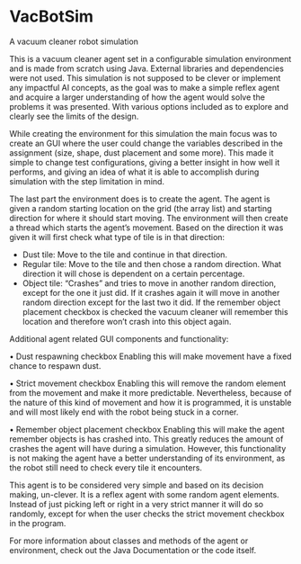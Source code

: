 # VacBotSim
A vacuum cleaner robot simulation

This is a vacuum cleaner agent set in a configurable simulation environment and is made from scratch using Java. External libraries and dependencies were not used. This simulation is not supposed to be clever or implement any impactful AI concepts, as the goal was to make a simple reflex agent and acquire a larger understanding of how the agent would solve the problems it was presented. With various options included as to explore and clearly see the limits of the design. 

While creating the environment for this simulation the main focus was to create an GUI where the user could change the variables described in the assignment (size, shape, dust placement and some more). This made it simple to change test configurations, giving a better insight in how well it performs, and giving an idea of what it is able to accomplish during simulation with the step limitation in mind.

The last part the environment does is to create the agent. The agent is given a random starting location on the grid (the array list) and starting direction for where it should start moving. The environment will then create a thread which starts the agent’s movement. 
Based on the direction it was given it will first check what type of tile is in that direction:
-	Dust tile: Move to the tile and continue in that direction. 
-	Regular tile: Move to the tile and then chose a random direction. What direction it will chose is dependent on a certain percentage. 
-	Object tile: “Crashes” and tries to move in another random direction, except for the one it just did. If it crashes again it will move   in another random direction except for the last two it did. If the remember object placement checkbox is checked the vacuum cleaner     will remember this location and therefore won’t crash into this object again.

Additional agent related GUI components and functionality:

•	Dust respawning checkbox
Enabling this will make movement have a fixed chance to respawn dust. 

•	Strict movement checkbox
Enabling this will remove the random element from the movement and make it more predictable. Nevertheless, because of the nature of this kind of movement and how it is programmed, it is unstable and will most likely end with the robot being stuck in a corner. 

•	Remember object placement checkbox
Enabling this will make the agent remember objects is has crashed into. This greatly reduces the amount of crashes the agent will have during a simulation. However, this functionality is not making the agent have a better understanding of its environment, as the robot still need to check every tile it encounters.

This agent is to be considered very simple and based on its decision making, un-clever. It is a reflex agent with some random agent elements. Instead of just picking left or right in a very strict manner it will do so randomly, except for when the user checks the strict movement checkbox in the program. 

For more information about classes and methods of the agent or environment, check out the Java Documentation or the code itself.
